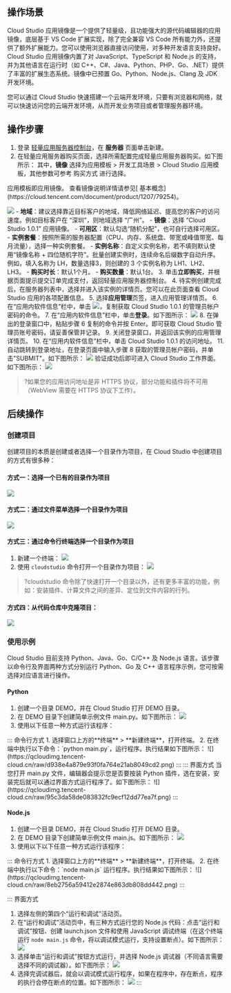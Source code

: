 
## 操作场景
Cloud Studio 应用镜像是一个提供了轻量级，且功能强大的源代码编辑器的应用镜像，底层基于 VS Code 扩展实现，除了完全兼容 VS Code 所有能力外，还提供了额外扩展能力。您可以使用浏览器直接访问使用，对多种开发语言支持良好。Cloud Studio 应用镜像内置了对 JavaScript、TypeScript 和 Node.js 的支持，并为其他语言在运行时（如 C++、C#、Java、Python、PHP、Go、.NET）提供了丰富的扩展生态系统。镜像中已预置 Go、Python、Node.js、Clang 及 JDK 开发环境。

您可以通过 Cloud Studio 快速搭建一个云端开发环境，只要有浏览器和网络，就可以快速访问您的云端开发环境，从而开发业务项目或者管理服务器环境。


## 操作步骤
1. 登录 [轻量应用服务器控制台](https://console.cloud.tencent.com/lighthouse/instance/index)，在 **服务器** 页面单击新建。
2. 在轻量应用服务器购买页面，选择所需配置完成轻量应用服务器购买。如下图所示：
  其中，**镜像** 选择为应用模板 > 开发工具场景 > Cloud Studio 应用模板，其他参数可参考 购买方式 进行选择。
<dx-alert infotype="explain" title="">
应用模板即应用镜像。
查看镜像说明详情请参见[ 基本概念](https://cloud.tencent.com/document/product/1207/79254)。
</dx-alert>

 ![](https://qcloudimg.tencent-cloud.cn/raw/666d332516de4114882d9516718cb1f8.png)
	- **地域**：建议选择靠近目标客户的地域，降低网络延迟、提高您的客户的访问速度。例如目标客户在 “深圳”，则地域选择 “广州”。
	- **镜像**：选择 “Cloud Studio 1.0.1” 应用镜像。
	- **可用区**：默认勾选“随机分配”，也可自行选择可用区。
	- **实例套餐**：按照所需的服务器配置（CPU、内存、系统盘、带宽或峰值带宽、每月流量），选择一种实例套餐。
	- **实例名称**：自定义实例名称，若不填则默认使用“镜像名称 + 四位随机字符”。批量创建实例时，连续命名后缀数字自动升序。例如，填入名称为 LH，数量选择3，则创建的 3 个实例名称为 LH1、LH2、LH3。
	- **购买时长**：默认1个月。
	- **购买数量**：默认1台。
3. 单击**立即购买**，并根据页面提示提交订单完成支付，返回轻量应用服务器控制台。
4. 待实例创建完成后，在服务器列表中，选择并进入该实例的详情页。您可以在此页面查看 Cloud Studio 应用的各项配置信息。
5. 选择**应用管理**页签，进入应用管理详情页。
6. 在“应用内软件信息”栏中，单击 ![](https://qcloudimg.tencent-cloud.cn/raw/b3dddaaafdaa1ede470b557a90433121.png)，复制获取 Cloud Studio 1.0.1 的管理员帐户密码的命令。
7. 在“应用内软件信息”栏中，单击**登录**。如下图所示：
![](https://qcloudimg.tencent-cloud.cn/raw/b2e1b14cd007e7842513d0366ee551c7.png)
8. 在弹出的登录窗口中，粘贴步骤 6 复制的命令并按 Enter。即可获取 Cloud Studio 管理员账号密码，请妥善保管并记录。
9. 关闭登录窗口，并返回该实例的应用管理详情页。
10. 在“应用内软件信息”栏中，单击 Cloud Studio 1.0.1 的访问地址。
11. 自动跳转到登录地址，在登录页面中输入步骤 8 获取的管理员帐户密码，并单击"SUBMIT"。如下图所示：
![](https://qcloudimg.tencent-cloud.cn/raw/d297adc941033b22f44174e85e0a49da.png)
验证成功后即可进入 Cloud Studio 工作界面。如下图所示：
![](https://qcloudimg.tencent-cloud.cn/raw/6f65614ae8dcb63835d665b64b56632d.png)
>?如果您的应用访问地址是非 HTTPS 协议，部分功能和插件将不可用（WebView 需要在 HTTPS 协议下工作）。



## 后续操作
### 创建项目
创建项目的本质是创建或者选择一个目录作为项目，在 Cloud Studio 中创建项目的方式有很多种：

#### 方式一：选择一个已有的目录作为项目
![](https://qcloudimg.tencent-cloud.cn/raw/2ab259921e06d7aad4c06097615a05d1.png)

#### 方式二：通过文件菜单选择一个目录作为项目
![](https://qcloudimg.tencent-cloud.cn/raw/aba42efb3e98fc26fba6fd1ed2aa935e.png)

#### 方式三：通过命令行终端选择一个目录作为项目
1. 新建一个终端：
![](https://qcloudimg.tencent-cloud.cn/raw/b3fcf5467d9d753b678018d64e26a3ba.png)
2. 使用 `cloudstudio` 命令打开一个目录作为项目：
![](https://qcloudimg.tencent-cloud.cn/raw/b05a1aeaeed1dd5ab2e2590b5dba2cfe.png)
>?cloudstudio 命令除了快速打开一个目录以外，还有更多丰富的功能，例如：安装插件、计算文件之间的差异、定位到文件内容的行列。

#### 方式四：从代码仓库中克隆项目：
![](https://qcloudimg.tencent-cloud.cn/raw/e9946f7f786cf8b2418fcf2cc48c5957.png)



### 使用示例
Cloud Studio 目前支持 Python、Java、Go、C/C++ 及 Node.js 语言。该步骤以命令行及界面两种方式分别运行 Python、Go 及 C++ 语言程序示例，您可按需选择对应语言进行操作。

#### Python

1. 创建一个目录 DEMO，并在 Cloud Studio 打开 DEMO 目录。
2. 在 DEMO 目录下创建简单示例文件 main.py。如下图所示：
![](https://qcloudimg.tencent-cloud.cn/raw/71aefbf09c1298a48021908c4f0ede8c.png)
3. 使用以下任意一种方式运行该程序：
<dx-tabs>
::: 命令行方式
1. 选择窗口上方的**终端** > **新建终端**，打开终端。
2. 在终端中执行以下命令：`python main.py`，运行程序。执行结果如下图所示：
![](https://qcloudimg.tencent-cloud.cn/raw/d938e4a879e93f0fa764e21ab8049cd2.png)
:::
::: 界面方式
当您打开 main.py 文件，编辑器会提示您是否要按装 Python 插件，选在安装，安装完后就可以通过界面方式运行程序了。如下图所示：
![](https://qcloudimg.tencent-cloud.cn/raw/95c3da58de083832fc9ecf12dd77ea7f.png)
:::
</dx-tabs>


#### Node.js

1. 创建一个目录 DEMO，并在 Cloud Studio 打开 DEMO 目录。
2. 在 DEMO 目录下创建简单示例文件 main.js。如下图所示：
![](https://qcloudimg.tencent-cloud.cn/raw/fe2c7c63e4f4ee982d219b455214cdd6.png)
3. 使用以下以下任意一种方式运行该程序：
<dx-tabs>
::: 命令行方式
1. 选择窗口上方的**终端** > **新建终端**，打开终端。
2. 在终端中执行以下命令：`node main.js` 运行程序。执行结果如下图所示：
![](https://qcloudimg.tencent-cloud.cn/raw/8eb2756a59412e2874e863db808dd442.png)
:::

::: 界面方式
1. 选择左侧的第四个“运行和调试”活动页。
2. 在“运行和调试”活动页中，有三种方式运行您的 Node.js 代码：点击“运行和调试”按钮、创建 launch.json 文件和使用 JavaScript 调试终端（在这个终端运行 `node main.js` 命令，将以调试模式运行，支持设置断点）。如下图所示：
![](https://qcloudimg.tencent-cloud.cn/raw/6de330d5d8c39d67134cd9c75e9e9598.png)
3. 选择单击“运行和调试”按钮方式运行，并选择 Node.js 调试器（不同语言需要选择不同的调试器）。如下图所示：
![](https://qcloudimg.tencent-cloud.cn/raw/f990374646f7830a06d7e734054380ef.png)
4. 选择完调试器后，就会以调试模式运行程序，如果在程序中，存在断点，程序的执行会停在断点的位置。如下图所示：
![](https://qcloudimg.tencent-cloud.cn/raw/912b5ece652e18efe1441ac90584f056.png)
:::
</dx-tabs>


  
